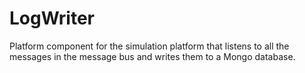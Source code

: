 # LogWriter

Platform component for the simulation platform that listens to all the messages in the message bus and writes them to a Mongo database.